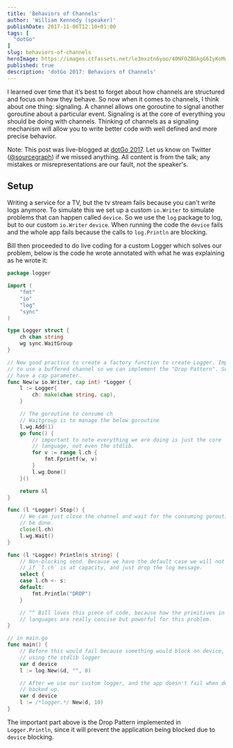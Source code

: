 ```yaml
---
title: 'Behaviors of Channels'
author: 'William Kennedy (speaker)'
publishDate: 2017-11-06T12:10+01:00
tags: [
  "dotGo"
]
slug: behaviors-of-channels
heroImage: https://images.ctfassets.net/le3mxztn6yoo/40NFOZBGkgG6IyKoMgQIGg/c1626b318de4be28314cbdc989a01525/logo-dotgo-black-web.png
published: true
description: 'dotGo 2017: Behaviors of Channels'
---
```


I learned over time that it’s best to forget about how channels are structured and focus on how they behave. So now when it comes to channels, I think about one thing: signaling. A channel allows one goroutine to signal another goroutine about a particular event. Signaling is at the core of everything you should be doing with channels. Thinking of channels as a signaling mechanism will allow you to write better code with well defined and more precise behavior.

Note: This post was live-blogged at [dotGo 2017](https://www.dotgo.eu/). Let us know on Twitter ([@sourcegraph](https://twitter.com/sourcegraph)) if we missed anything. All content is from the talk; any mistakes or misrepresentations are our fault, not the speaker's.

## Setup

Writing a service for a TV, but the tv stream fails because you can't write logs anymore. To simulate this we set up a custom `io.Writer` to simulate problems that can happen called `device`. So we use the `log` package to log, but to our custom `io.Writer` `device`. When running the code the `device` fails and the whole app fails because the calls to `log.Println` are blocking.

Bill then proceeded to do live coding for a custom Logger which solves our problem, below is the code he wrote annotated with what he was explaining as he wrote it:

<div class="src-snippet" data-file-path="test.go" data-commit="ad6f12f5071742201c61ea16f0a5d6e6f1dc17ec"></div>

```go
package logger

import (
	"fmt"
	"io"
	"log"
	"sync"
)

type Logger struct {
	ch chan string
	wg sync.WaitGroup
}

// New good practice to create a factory function to create Logger. Important
// to use a buffered channel so we can implement the "Drop Pattern". So we
// have a cap parameter.
func New(w io.Writer, cap int) *Logger {
	l := Logger{
		ch: make(chan string, cap),
	}

	// The goroutine to consume ch
	// Waitgroup is to manage the below goroutine
	l.wg.Add(1)
	go func() {
		// important to note everything we are doing is just the core
		// language, not even the stdlib.
		for v := range l.ch {
			fmt.Fprintf(w, v)
		}
		l.wg.Done()
	}()

	return &l
}

func (l *Logger) Stop() {
	// We can just close the channel and wait for the consuming goroutine to
	// be done.
	close(l.ch)
	l.wg.Wait()
}

func (l *Logger) Println(s string) {
	// Non-blocking send. Because we have the default case we will not block
	// if `l.ch` is at capacity, and just drop the log message.
	select {
	case l.ch <- s:
	default:
		fmt.Println("DROP")
	}

	// ^^ Bill loves this piece of code, because how the primitives in the
	// languages are really concise but powerful for this problem.
}

// in main.go
func main() {
	// Before this would fail because something would block on device, when
	// using the stdlib logger
	var d device
	l := log.New(&d, "", 0)

	// After we use our custom logger, and the app doesn't fail when device is
	// backed up.
	var d device
	l := /*logger.*/ New(d, 10)
}
```

The important part above is the Drop Pattern implemented in `Logger.Println`, since it will prevent the application being blocked due to `device` blocking.
